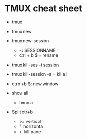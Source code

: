 # TMUX cheat sheet
- tmux
- tmux new
  
- tmux new-session
  - -s SESSIONNAME
  - ctrl + b $ = rename

- tmux kill-ses -t session
- tmux kill-session -a = kil all

- ctrb +b $: new window

- show all
  - tmux a

- Split ctr+b
  - %: vertical
  - ": horizontal
  - x: kill pane